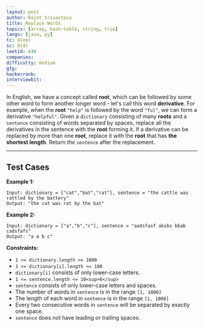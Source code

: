 ```yaml
---
layout: post
author: Rajat Srivastava
title: Replace Words
topics: [array, hash-table, string, trie]
langs: [java, py]
tc: O(nm)
sc: O(d)
leetid: 648
companies: 
difficulty: medium
gfg: 
hackerrank: 
interviewbit: 
---
```

In English, we have a concept called **root**, which can be followed by some other word to form another longer word - let's call this word **derivative**. For example, when the **root** `"help"` is followed by the word `"ful"`, we can form a derivative `"helpful"`.
Given a `dictionary` consisting of many **roots** and a `sentence` consisting of words separated by spaces, replace all the derivatives in the sentence with the **root** forming it. If a derivative can be replaced by more than one **root**, replace it with the **root** that has **the shortest length**.
Return *the `sentence`* after the replacement.

---
## Test Cases
**Example 1:**
```
Input: dictionary = ["cat","bat","rat"], sentence = "the cattle was rattled by the battery"
Output: "the cat was rat by the bat"
```

**Example 2:**
```
Input: dictionary = ["a","b","c"], sentence = "aadsfasf absbs bbab cadsfafs"
Output: "a a b c"
```
 
**Constraints:**
	
* `1 <= dictionary.length <= 1000`
* `1 <= dictionary[i].length <= 100`
* `dictionary[i]` consists of only lower-case letters.
* `1 <= sentence.length <= 10<sup>6</sup>`
* `sentence` consists of only lower-case letters and spaces.
* The number of words in `sentence` is in the range `[1, 1000]`
* The length of each word in `sentence` is in the range `[1, 1000]`
* Every two consecutive words in `sentence` will be separated by exactly one space.
* `sentence` does not have leading or trailing spaces.

        